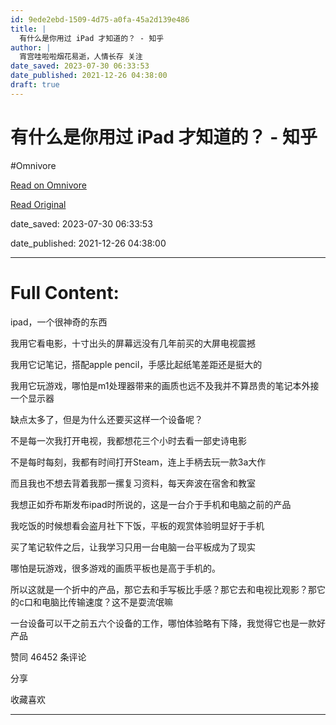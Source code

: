 ```yaml
---
id: 9ede2ebd-1509-4d75-a0fa-45a2d139e486
title: |
  有什么是你用过 iPad 才知道的？ - 知乎
author: |
  宵宫哇啦啦烟花易逝，人情长存​ 关注
date_saved: 2023-07-30 06:33:53
date_published: 2021-12-26 04:38:00
draft: true
---
```


# 有什么是你用过 iPad 才知道的？ - 知乎
#Omnivore

[Read on Omnivore](https://omnivore.app/me/https-www-zhihu-com-question-316742449-answer-2149427693-189a65c7bec)

[Read Original](https://www.zhihu.com/question/316742449/answer/2149427693)

date_saved: 2023-07-30 06:33:53

date_published: 2021-12-26 04:38:00

--- 

# Full Content: 

ipad，一个很神奇的东西

我用它看电影，十寸出头的屏幕远没有几年前买的大屏电视震撼

我用它记笔记，搭配apple pencil，手感比起纸笔差距还是挺大的

我用它玩游戏，哪怕是m1处理器带来的画质也远不及我并不算昂贵的笔记本外接一个显示器

缺点太多了，但是为什么还要买这样一个设备呢？

不是每一次我打开电视，我都想花三个小时去看一部史诗电影

不是每时每刻，我都有时间打开Steam，连上手柄去玩一款3a大作

而且我也不想去背着我那一摞复习资料，每天奔波在宿舍和教室

我想正如乔布斯发布ipad时所说的，这是一台介于手机和电脑之前的产品

我吃饭的时候想看会盗月社下下饭，平板的观赏体验明显好于手机

买了笔记软件之后，让我学习只用一台电脑一台平板成为了现实

哪怕是玩游戏，很多游戏的画质平板也是高于手机的。

所以这就是一个折中的产品，那它去和手写板比手感？那它去和电视比观影？那它的c口和电脑比传输速度？这不是耍流氓嘛

一台设备可以干之前五六个设备的工作，哪怕体验略有下降，我觉得它也是一款好产品

​赞同 464​​52 条评论

​分享

​收藏​喜欢

---

